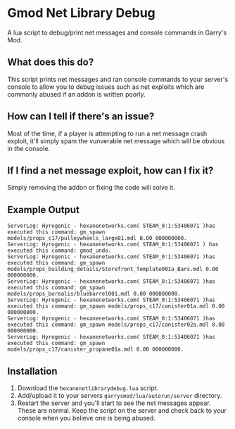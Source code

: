 # Gmod Net Library Debug
A lua script to debug/print net messages and console commands in Garry's Mod. 

## What does this do?
This script prints net messages and ran console commands to your server's console to allow you to debug issues such as net exploits which are commonly abused if an addon is written poorly.

## How can I tell if there's an issue?
Most of the time, if a player is attempting to run a net message crash exploit, it'll simply spam the vunverable net message which will be obvious in the console. 

## If I find a net message exploit, how can I fix it?
Simply removing the addon or fixing the code will solve it. 

## Example Output

```
ServerLog: Hyrogenic - hexanenetworks.com( STEAM_0:1:53406071 )has executed this command: gm_spawn models/props_c17/pulleywheels_large01.mdl 0.00 000000000. 
ServerLog: Hyrogenic - hexanenetworks.com( STEAM_0:1:53406071 ) has executed this command: gmod_undo. 
ServerLog: Hyrogenic - hexanenetworks.com( STEAM_0:1:53406071 )has executed this command: gm_spawn models/props_building_details/Storefront_Template001a_Bars.mdl 0.00 000000000. 
ServerLog: Hyrogenic - hexanenetworks.com( STEAM_0:1:53406071 )has executed this command: gm_spawn models/props_borealis/bluebarrel001.mdl 0.00 000000000. 
ServerLog: Hyrogenic - hexanenetworks.com( STEAM_0:1:53406071 )has executed this command: gm_spawn models/props_c17/canister01a.mdl 0.00 000000000. 
ServerLog: Hyrogenic - hexanenetworks.com( STEAM_0:1:53406071 )has executed this command: gm_spawn models/props_c17/canister02a.mdl 0.00 000000000. 
ServerLog: Hyrogenic - hexanenetworks.com( STEAM_0:1:53406071 )has executed this command: gm_spawn models/props_c17/canister_propane01a.mdl 0.00 000000000. 
```

## Installation
1. Download the `hexanenetlibrarydebug.lua` script.
2. Add/upload it to your servers `garrysmod/lua/autorun/server` directory.
3. Restart the server and you'll start to see the net messages appear. These are normal. Keep the script on the server and check back to your console when you believe one is being abused. 
